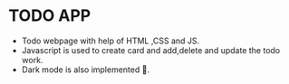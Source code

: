 # TODO APP

- Todo webpage with help of HTML ,CSS and JS.
- Javascript is used to create card and add,delete and update the todo work.
- Dark mode is also implemented 🌃️.
